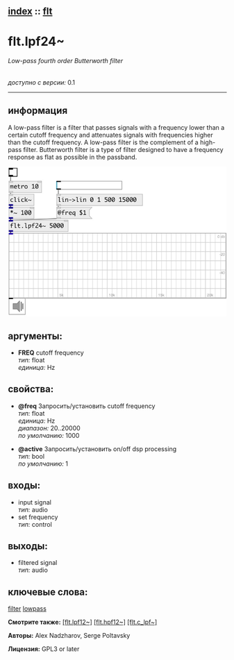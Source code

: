 [index](index.html) :: [flt](category_flt.html)
---

# flt.lpf24~

###### Low-pass fourth order Butterworth filter

*доступно с версии:* 0.1

---


## информация
A low-pass filter is a filter that passes signals with a frequency lower than a certain cutoff frequency and attenuates signals with frequencies higher than the cutoff frequency. A low-pass filter is the complement of a high-pass filter. Butterworth filter is a type of filter designed to have a frequency response as flat as possible in the passband.


[![example](../examples/img/flt.lpf24~.jpg)](../examples/pd/flt.lpf24~.pd)



## аргументы:

* **FREQ**
cutoff frequency<br>
_тип:_ float<br>
_единица:_ Hz<br>





## свойства:

* **@freq** 
Запросить/установить cutoff frequency<br>
_тип:_ float<br>
_единица:_ Hz<br>
_диапазон:_ 20..20000<br>
_по умолчанию:_ 1000<br>

* **@active** 
Запросить/установить on/off dsp processing<br>
_тип:_ bool<br>
_по умолчанию:_ 1<br>



## входы:

* input signal<br>
_тип:_ audio
* set frequency<br>
_тип:_ control



## выходы:

* filtered signal<br>
_тип:_ audio



## ключевые слова:

[filter](keywords/filter.html)
[lowpass](keywords/lowpass.html)



**Смотрите также:**
[\[flt.lpf12~\]](flt.lpf12~.html)
[\[flt.hpf12~\]](flt.hpf12~.html)
[\[flt.c_lpf~\]](flt.c_lpf~.html)




**Авторы:** Alex Nadzharov, Serge Poltavsky




**Лицензия:** GPL3 or later





